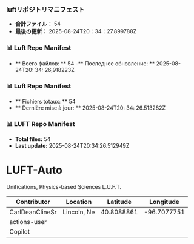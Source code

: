 <!-- LUFT_MANIFEST_JA START -->
### luftリポジトリマニフェスト

-  **合計ファイル：** 54
-  **最後の更新：** 2025-08-24T20：34：27.899788Z
<!-- LUFT_MANIFEST_JA END -->

<!-- LUFT_MANIFEST_RU START -->
### 📊 Luft Repo Manifest

- ** Всего файлов: ** 54
-** Последнее обновление: ** 2025-08-24T20: 34: 26,918223Z
<!-- LUFT_MANIFEST_RU END -->

<!-- LUFT_MANIFEST_FR START -->
### 📊 Luft Repo Manifest

- ** Fichiers totaux: ** 54
- ** Dernière mise à jour: ** 2025-08-24T20: 34: 26.513282Z
<!-- LUFT_MANIFEST_FR END -->

<!-- LUFT_MANIFEST_EN START -->
### 📊 LUFT Repo Manifest

- **Total files:** 54
- **Last update:** 2025-08-24T20:34:26.512949Z

<!-- LUFT_MANIFEST_EN END -->

# LUFT-Auto
Unifications, Physics-based Sciences L.U.F.T.

<!-- LUFT_CONTRIBUTOR_MAP START -->
| Contributor | Location | Latitude | Longitude |
|-------------|----------|----------|-----------|
| CarlDeanClineSr | Lincoln, Ne | 40.8088861 | -96.7077751 |
| actions-user |  |  |  |
| Copilot |  |  |  |

<!-- LUFT_CONTRIBUTOR_MAP END -->
